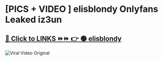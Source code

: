 
 # [PICS + VIDEO ] elisblondy Onlyfans Leaked iz3un

## <h2><a href="https://clipsfans.com/elisblondy&ref=git">🔗 Click to LINKS ⏩⏩ 👉 🟢 elisblondy </a></h2>

<a href="https://clipsfans.com/elisblondy&ref=git" rel="nofollow" data-target="animated-image.originalLink"><img src="https://i.ibb.co.com/xMMVF88/686577567.gif" alt="Viral Video Original" style="max-width: 100%; display: inline-block;" data-target="animated-image.originalImage"></a>

